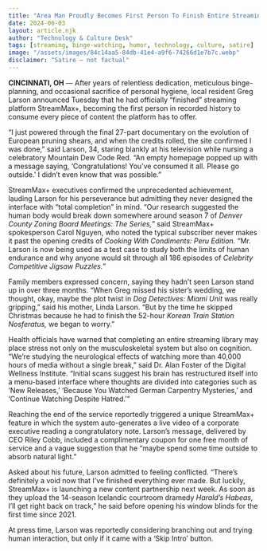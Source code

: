 ```yaml
---
title: "Area Man Proudly Becomes First Person To Finish Entire Streaming Service"
date: 2024-06-03
layout: article.njk
author: "Technology & Culture Desk"
tags: [streaming, binge-watching, humor, technology, culture, satire]
image: "/assets/images/84c14aa5-84db-41e4-a9f6-74266d1e7b7c.webp"
disclaimer: "Satire — not factual"
---
```


**CINCINNATI, OH** — After years of relentless dedication, meticulous binge-planning, and occasional sacrifice of personal hygiene, local resident Greg Larson announced Tuesday that he had officially “finished” streaming platform StreamMax+, becoming the first person in recorded history to consume every piece of content the platform has to offer.  

“I just powered through the final 27-part documentary on the evolution of European pruning shears, and when the credits rolled, the site confirmed I was done,” said Larson, 34, staring blankly at his television while nursing a celebratory Mountain Dew Code Red. “An empty homepage popped up with a message saying, ‘Congratulations! You’ve consumed it all. Please go outside.’ I didn’t even know that was possible.”  

StreamMax+ executives confirmed the unprecedented achievement, lauding Larson for his perseverance but admitting they never designed the interface with “total completion” in mind. “Our research suggested the human body would break down somewhere around season 7 of *Denver County Zoning Board Meetings: The Series,*” said StreamMax+ spokesperson Carol Nguyen, who noted the typical subscriber never makes it past the opening credits of *Cooking With Condiments: Peru Edition.* “Mr. Larson is now being used as a test case to study both the limits of human endurance and why anyone would sit through all 186 episodes of *Celebrity Competitive Jigsaw Puzzles.*”  

Family members expressed concern, saying they hadn’t seen Larson stand up in over three months. “When Greg missed his sister’s wedding, we thought, okay, maybe the plot twist in *Dog Detectives: Miami Unit* was really gripping,” said his mother, Linda Larson. “But by the time he skipped Christmas because he had to finish the 52-hour *Korean Train Station Nosferatus,* we began to worry.”  

Health officials have warned that completing an entire streaming library may place stress not only on the musculoskeletal system but also on cognition. “We’re studying the neurological effects of watching more than 40,000 hours of media without a single break,” said Dr. Alan Foster of the Digital Wellness Institute. “Initial scans suggest his brain has restructured itself into a menu-based interface where thoughts are divided into categories such as ‘New Releases,’ ‘Because You Watched German Carpentry Mysteries,’ and ‘Continue Watching Despite Hatred.’”  

Reaching the end of the service reportedly triggered a unique StreamMax+ feature in which the system auto-generates a live video of a corporate executive reading a congratulatory note. Larson’s message, delivered by CEO Riley Cobb, included a complimentary coupon for one free month of service and a vague suggestion that he “maybe spend some time outside to absorb natural light.”  

Asked about his future, Larson admitted to feeling conflicted. “There’s definitely a void now that I’ve finished everything ever made. But luckily, StreamMax+ is launching a new content partnership next week. As soon as they upload the 14-season Icelandic courtroom dramedy *Harald’s Habeas,* I’ll get right back on track,” he said before opening his window blinds for the first time since 2021.  

At press time, Larson was reportedly considering branching out and trying human interaction, but only if it came with a ‘Skip Intro’ button.  
```